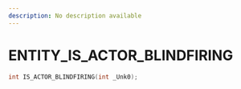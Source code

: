 ```yaml
---
description: No description available 
---
```


# ENTITY\_IS_ACTOR_BLINDFIRING

```cpp
int IS_ACTOR_BLINDFIRING(int _Unk0);
```